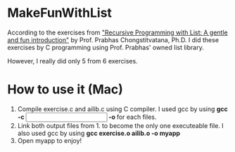 # MakeFunWithList
<p>According to the exercises from <a href="https://www.cp.eng.chula.ac.th/~piak/teaching/dsys/2017/rec-programming.htm" target="_blank">"Recursive Programming with List: A gentle and fun introduction"</a> by Prof. Prabhas Chongstitvatana, Ph.D. I did these exercises by C programming using Prof. Prabhas' owned list library.</p>
<p>However, I really did only 5 from 6 exercises.</p>
<h1>How to use it (Mac)</h1>
<ol>
<li>Compile exercise.c and ailib.c using C compiler. I used gcc by using <strong>gcc -c <input> -o <output></strong> for each files.</li>
<li>Link both output files from 1. to become the only one executeable file. I also used gcc by using <strong>gcc exercise.o ailib.o -o myapp</strong></li>
<li>Open myapp to enjoy!</li>
</ol>
